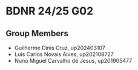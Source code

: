# BDNR 24/25 G02

## Group Members

- Guilherme Dinis Cruz, up202403107
- Luís Carlos Novais Alves, up202108727
- Nuno Miguel Carvalho de Jesus, up201905477
